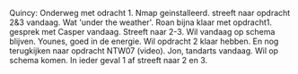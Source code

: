 Quincy: Onderweg met odracht 1. Nmap geinstalleerd. streeft naar opdracht 2&3 vandaag. Wat 'under the weather'.
Roan bijna klaar met opdracht1. gesprek met Casper vandaag. Streeft naar 2-3. Wil vandaag op schema blijven.
Younes, goed in de energie. Wil opdracht 2 klaar hebben. En nog terugkijken naar opdracht NTW07 (video).
Jon, tandarts vandaag. Wil op schema komen. In ieder geval 1 af streeft naar 2 en 3.